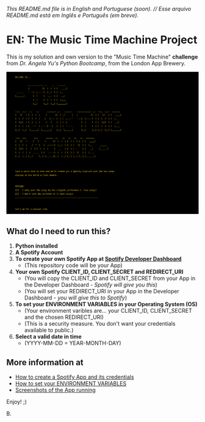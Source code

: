 _This README.md file is in English and Portuguese (soon). // Esse arquivo README.md está em Inglês e Português (em breve)._
# EN: The Music Time Machine Project

This is my solution and own version to the "Music Time Machine" **challenge** from _Dr. Angela Yu's Python Bootcamp_, from the London 
App Brewery.


![a screenshot of the output welcome message to my version of the "music time machine" challenge](welcome.png)

## What do I need to run this?

1. **Python installed**
2. **A Spotify Account**
3. **To create your own Spotify App at [Spotify Developer Dashboard](https://developer.spotify.com/dashboard/)** 
   - (This repository code will be your App)
4. **Your own Spotify CLIENT_ID, CLIENT_SECRET and REDIRECT_URI**
   - (You will copy the CLIENT_ID and CLIENT_SECRET from your App in the Developer Dashboard - _Spotify will give 
         you this_)
   - (You will set your REDIRECT_URI in your App in the Developer Dashboard - _you will give this to Spotify_)
5. **To set your ENVIRONMENT VARIABLES in your Operating System (OS)**
   - (Your environment varibles are... your CLIENT_ID, CLIENT_SECRET and the chosen REDIRECT_URI) 
   - (This is a security measure. You don't want your credentials available to public.)
6. **Select a valid date in time**
   - (YYYY-MM-DD = YEAR-MONTH-DAY)

## More information at

- [How to create a Spotify App and its credentials](/infos/CREDENTIALS.md)
- [How to set your ENVIRONMENT VARIABLES](/infos/ENV_VARIABLES.md)
- [Screenshots of the App running](/infos/RUNNING_APP.md)

Enjoy! ;)

B.

